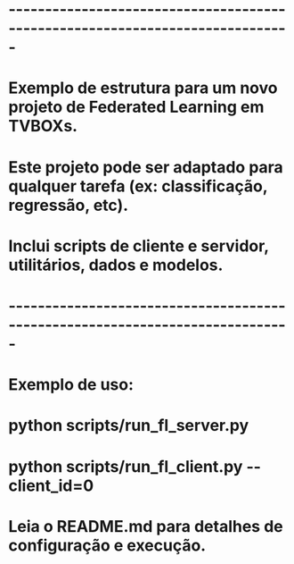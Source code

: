 # -----------------------------------------------------------------------------
# Exemplo de estrutura para um novo projeto de Federated Learning em TVBOXs.
# Este projeto pode ser adaptado para qualquer tarefa (ex: classificação, regressão, etc).
# Inclui scripts de cliente e servidor, utilitários, dados e modelos.
# -----------------------------------------------------------------------------

# Exemplo de uso:
#   python scripts/run_fl_server.py
#   python scripts/run_fl_client.py --client_id=0

# Leia o README.md para detalhes de configuração e execução.
